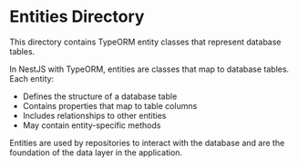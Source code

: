 # Entities Directory

This directory contains TypeORM entity classes that represent database tables.

In NestJS with TypeORM, entities are classes that map to database tables. Each entity:

- Defines the structure of a database table
- Contains properties that map to table columns
- Includes relationships to other entities
- May contain entity-specific methods

Entities are used by repositories to interact with the database and are the foundation of the data layer in the application.
